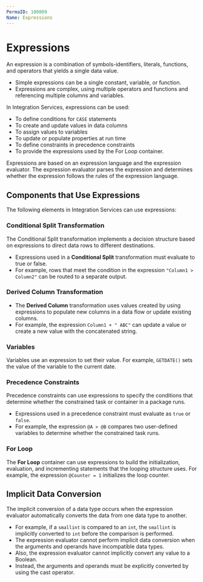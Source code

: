 ```yaml
---
PermaID: 100009
Name: Expressions
---
```


# Expressions

An expression is a combination of symbols-identifiers, literals, functions, and operators that yields a single data value. 

 - Simple expressions can be a single constant, variable, or function. 
 - Expressions are complex, using multiple operators and functions and referencing multiple columns and variables. 

In Integration Services, expressions can be used: 

 - To define conditions for `CASE` statements 
 - To create and update values in data columns
 - To assign values to variables
 - To update or populate properties at run time 
 - To define constraints in precedence constraints 
 - To provide the expressions used by the For Loop container.

Expressions are based on an expression language and the expression evaluator. The expression evaluator parses the expression and determines whether the expression follows the rules of the expression language. 

## Components that Use Expressions

The following elements in Integration Services can use expressions:

### Conditional Split Transformation

The Conditional Split transformation implements a decision structure based on expressions to direct data rows to different destinations. 

 - Expressions used in a **Conditional Split** transformation must evaluate to true or false. 
 - For example, rows that meet the condition in the expression `"Column1 > Column2"` can be routed to a separate output.

### Derived Column Transformation

 - The **Derived Column** transformation uses values created by using expressions to populate new columns in a data flow or update existing columns. 
 - For example, the expression `Column1 + " ABC"` can update a value or create a new value with the concatenated string.

### Variables

Variables use an expression to set their value. For example, `GETDATE()` sets the value of the variable to the current date.

### Precedence Constraints

Precedence constraints can use expressions to specify the conditions that determine whether the constrained task or container in a package runs. 

 - Expressions used in a precedence constraint must evaluate as `true` or `false`. 
 - For example, the expression `@A > @B` compares two user-defined variables to determine whether the constrained task runs.

### For Loop

The **For Loop** container can use expressions to build the initialization, evaluation, and incrementing statements that the looping structure uses. For example, the expression `@Counter = 1` initializes the loop counter.

## Implicit Data Conversion

The implicit conversion of a data type occurs when the expression evaluator automatically converts the data from one data type to another. 

 - For example, if a `smallint` is compared to an `int`, the `smallint` is implicitly converted to `int` before the comparison is performed.
 - The expression evaluator cannot perform implicit data conversion when the arguments and operands have incompatible data types. 
 - Also, the expression evaluator cannot implicitly convert any value to a Boolean. 
 - Instead, the arguments and operands must be explicitly converted by using the cast operator. 

